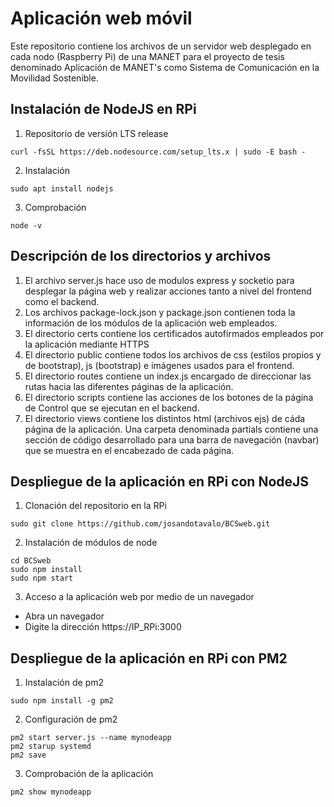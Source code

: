 # Aplicación web móvil
Este repositorio contiene los archivos de un servidor web desplegado en cada nodo (Raspberry Pi) de una MANET para el proyecto de tesis denominado Aplicación de MANET's como Sistema de Comunicación en la Movilidad Sostenible. 

## Instalación de NodeJS en RPi
1. Repositorio de versión LTS release
```
curl -fsSL https://deb.nodesource.com/setup_lts.x | sudo -E bash -
```
2. Instalación
```
sudo apt install nodejs
```
3. Comprobación
```
node -v
```
## Descripción de los directorios y archivos
1. El archivo server.js hace uso de modulos express y socketio para desplegar la página web y realizar acciones tanto a nivel del frontend como el backend.
2. Los archivos package-lock.json y package.json contienen toda la información de los módulos de la aplicación web empleados.
3. El directorio certs contiene los certificados autofirmados empleados por la aplicación mediante HTTPS
4. El directorio public contiene todos los archivos de css (estilos propios y de bootstrap), js (bootstrap) e imágenes usados para el frontend.
5. El directorio routes contiene un index.js encargado de direccionar las rutas hacia las diferentes páginas de la aplicación.
6. El directorio scripts contiene las acciones de los botones de la página de Control que se ejecutan en el backend.
7. El directorio views contiene los distintos html (archivos ejs) de cáda página de la aplicación. Una carpeta denominada partials contiene una sección de código desarrollado para una barra de navegación (navbar) que se muestra en el encabezado de cada página.

## Despliegue de la aplicación en RPi con NodeJS
1. Clonación del repositorio en la RPi
```
sudo git clone https://github.com/josandotavalo/BCSweb.git
```
2. Instalación de módulos de node
```
cd BCSweb
sudo npm install
sudo npm start
```
3. Acceso a la aplicación web por medio de un navegador
- Abra un navegador
- Digite la dirección https://IP_RPi:3000
  
## Despliegue de la aplicación en RPi con PM2
1. Instalación de pm2
```
sudo npm install -g pm2
```
2. Configuración de pm2
```
pm2 start server.js --name mynodeapp
pm2 starup systemd
pm2 save
```
3. Comprobación de la aplicación
```
pm2 show mynodeapp
```
